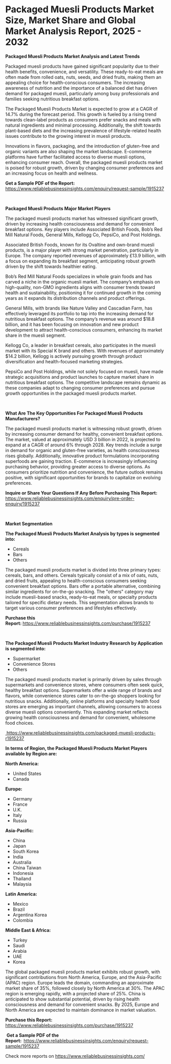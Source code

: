 <p><h1>Packaged Muesli Products Market Size, Market Share and Global Market Analysis Report, 2025 - 2032</h1></p><p><strong>Packaged Muesli Products Market Analysis and Latest Trends</strong></p>
<p><p>Packaged muesli products have gained significant popularity due to their health benefits, convenience, and versatility. These ready-to-eat meals are often made from rolled oats, nuts, seeds, and dried fruits, making them an appealing choice for health-conscious consumers. The increasing awareness of nutrition and the importance of a balanced diet has driven demand for packaged muesli, particularly among busy professionals and families seeking nutritious breakfast options.</p><p>The Packaged Muesli Products Market is expected to grow at a CAGR of 14.7% during the forecast period. This growth is fueled by a rising trend towards clean-label products as consumers prefer snacks and meals with natural ingredients and minimal processing. Additionally, the shift towards plant-based diets and the increasing prevalence of lifestyle-related health issues contribute to the growing interest in muesli products. </p><p>Innovations in flavors, packaging, and the introduction of gluten-free and organic variants are also shaping the market landscape. E-commerce platforms have further facilitated access to diverse muesli options, enhancing consumer reach. Overall, the packaged muesli products market is poised for robust growth, driven by changing consumer preferences and an increasing focus on health and wellness.</p></p>
<p><strong>Get a Sample PDF of the Report:&nbsp;</strong> <a href="https://www.reliablebusinessinsights.com/enquiry/request-sample/1915237?utm_campaign=2292&utm_medium=2&utm_source=Github&utm_content=ia&utm_term=07042025&utm_id=packaged-muesli-products">https://www.reliablebusinessinsights.com/enquiry/request-sample/1915237</a></p>
<p>&nbsp;</p>
<p><strong>Packaged Muesli Products Major Market Players</strong></p>
<p><p>The packaged muesli products market has witnessed significant growth, driven by increasing health consciousness and demand for convenient breakfast options. Key players include Associated British Foods, Bob’s Red Mill Natural Foods, General Mills, Kellogg Co, PepsiCo, and Post Holdings.</p><p>Associated British Foods, known for its Ovaltine and own-brand muesli products, is a major player with strong market penetration, particularly in Europe. The company reported revenues of approximately £13.9 billion, with a focus on expanding its breakfast segment, anticipating robust growth driven by the shift towards healthier eating.</p><p>Bob’s Red Mill Natural Foods specializes in whole grain foods and has carved a niche in the organic muesli market. The company’s emphasis on high-quality, non-GMO ingredients aligns with consumer trends toward health and sustainability, positioning it for continued growth in the coming years as it expands its distribution channels and product offerings.</p><p>General Mills, with brands like Nature Valley and Cascadian Farm, has effectively leveraged its portfolio to tap into the increasing demand for nutritious breakfast options. The company’s revenue was around $18.8 billion, and it has been focusing on innovation and new product development to attract health-conscious consumers, enhancing its market share in the muesli segment.</p><p>Kellogg Co, a leader in breakfast cereals, also participates in the muesli market with its Special K brand and others. With revenues of approximately $14.2 billion, Kellogg is actively pursuing growth through product diversification and health-focused marketing strategies.</p><p>PepsiCo and Post Holdings, while not solely focused on muesli, have made strategic acquisitions and product launches to capture market share in nutritious breakfast options. The competitive landscape remains dynamic as these companies adapt to changing consumer preferences and pursue growth opportunities in the packaged muesli products market.</p></p>
<p>&nbsp;</p>
<p><strong>What Are The Key Opportunities For Packaged Muesli Products Manufacturers?</strong></p>
<p><p>The packaged muesli products market is witnessing robust growth, driven by increasing consumer demand for healthy, convenient breakfast options. The market, valued at approximately USD 3 billion in 2022, is projected to expand at a CAGR of around 6% through 2028. Key trends include a surge in demand for organic and gluten-free varieties, as health consciousness rises globally. Additionally, innovative product formulations incorporating superfoods are gaining traction. E-commerce is increasingly influencing purchasing behavior, providing greater access to diverse options. As consumers prioritize nutrition and convenience, the future outlook remains positive, with significant opportunities for brands to capitalize on evolving preferences.</p></p>
<p><strong>Inquire or Share Your Questions If Any Before Purchasing This Report:</strong> <a href="https://www.reliablebusinessinsights.com/enquiry/pre-order-enquiry/1915237?utm_campaign=2292&utm_medium=2&utm_source=Github&utm_content=ia&utm_term=07042025&utm_id=packaged-muesli-products">https://www.reliablebusinessinsights.com/enquiry/pre-order-enquiry/1915237</a></p>
<p>&nbsp;</p>
<p><strong>Market Segmentation</strong></p>
<p><strong>The Packaged Muesli Products Market Analysis by types is segmented into:</strong></p>
<p><ul><li>Cereals</li><li>Bars</li><li>Others</li></ul></p>
<p><p>The packaged muesli products market is divided into three primary types: cereals, bars, and others. Cereals typically consist of a mix of oats, nuts, and dried fruits, appealing to health-conscious consumers seeking convenient breakfast options. Bars offer a portable alternative, combining similar ingredients for on-the-go snacking. The "others" category may include muesli-based snacks, ready-to-eat meals, or specialty products tailored for specific dietary needs. This segmentation allows brands to target various consumer preferences and lifestyles effectively.</p></p>
<p><strong>Purchase this Report:&nbsp;</strong><a href="https://www.reliablebusinessinsights.com/purchase/1915237?utm_campaign=2292&utm_medium=2&utm_source=Github&utm_content=ia&utm_term=07042025&utm_id=packaged-muesli-products">https://www.reliablebusinessinsights.com/purchase/1915237</a></p>
<p>&nbsp;</p>
<p><strong>The Packaged Muesli Products Market Industry Research by Application is segmented into:</strong></p>
<p><ul><li>Supermarket</li><li>Convenience Stores</li><li>Others</li></ul></p>
<p><p>The packaged muesli products market is primarily driven by sales through supermarkets and convenience stores, where consumers often seek quick, healthy breakfast options. Supermarkets offer a wide range of brands and flavors, while convenience stores cater to on-the-go shoppers looking for nutritious snacks. Additionally, online platforms and specialty health food stores are emerging as important channels, allowing consumers to access diverse muesli options conveniently. This expanding market reflects growing health consciousness and demand for convenient, wholesome food choices.</p></p>
<p><a href="https://www.reliablebusinessinsights.com/packaged-muesli-products-r1915237?utm_campaign=2292&utm_medium=2&utm_source=Github&utm_content=ia&utm_term=07042025&utm_id=packaged-muesli-products">&nbsp;https://www.reliablebusinessinsights.com/packaged-muesli-products-r1915237</a></p>
<p><strong>In terms of Region, the Packaged Muesli Products Market Players available by Region are:</strong></p>
<p>
    <p> <strong> North America: </strong>
        <ul>
            <li>United States</li>
            <li>Canada</li>
        </ul>
        </p> 
    <p> <strong> Europe: </strong>
        <ul>
            <li>Germany</li>
            <li>France</li>
            <li>U.K.</li>
            <li>Italy</li>
            <li>Russia</li>
        </ul>
        </p> 
    <p> <strong> Asia-Pacific: </strong>
        <ul>
            <li>China</li>
            <li>Japan</li>
            <li>South Korea</li>
            <li>India</li>
            <li>Australia</li>
            <li>China Taiwan</li>
            <li>Indonesia</li>
            <li>Thailand</li>
            <li>Malaysia</li>
        </ul>
        </p> 
    <p> <strong> Latin America: </strong>
        <ul>
            <li>Mexico</li>
            <li>Brazil</li>
            <li>Argentina Korea</li>
            <li>Colombia</li>
        </ul>
        </p> 
    <p> <strong> Middle East & Africa: </strong>
        <ul>
            <li>Turkey</li>
            <li>Saudi</li>
            <li>Arabia</li>
            <li>UAE</li>
            <li>Korea</li>
        </ul>
    </p>
    </p>
<p><p>The global packaged muesli products market exhibits robust growth, with significant contributions from North America, Europe, and the Asia-Pacific (APAC) region. Europe leads the domain, commanding an approximate market share of 35%, followed closely by North America at 30%. The APAC region is emerging rapidly, with a projected share of 25%. China is anticipated to show substantial potential, driven by rising health consciousness and demand for convenient snacks. By 2025, Europe and North America are expected to maintain dominance in market valuation.</p></p>
<p><strong>Purchase this Report: </strong><a href="https://www.reliablebusinessinsights.com/purchase/1915237?utm_campaign=2292&utm_medium=2&utm_source=Github&utm_content=ia&utm_term=07042025&utm_id=packaged-muesli-products">https://www.reliablebusinessinsights.com/purchase/1915237</a></p>
<p>&nbsp;<strong>Get a Sample PDF of the Report:&nbsp;&nbsp;</strong><a href="https://www.reliablebusinessinsights.com/enquiry/request-sample/1915237?utm_campaign=2292&utm_medium=2&utm_source=Github&utm_content=ia&utm_term=07042025&utm_id=packaged-muesli-products">https://www.reliablebusinessinsights.com/enquiry/request-sample/1915237</a></p>
<p><strong></strong></p>
<p>Check more reports on <a href="https://www.reliablebusinessinsights.com/?utm_campaign=2292&utm_medium=2&utm_source=Github&utm_content=ia&utm_term=07042025&utm_id=packaged-muesli-products">https://www.reliablebusinessinsights.com/</a></p>